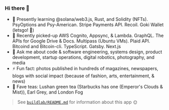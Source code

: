 ### Hi there 👋

- 🌱 Presently learning @solana/web3.js, Rust, and Solidity (NFTs). PsyOptions and Psy-American. Stripe Payments API. Recoil. Goki Wallet (letsgo! 🚀)
- 🌳 Recently picked-up AWS Cognito, Appsync, & Lambda. GraphQL. The APIs for Google Drive & Docs. Multipass (Ubuntu VMs). Plaid API. Bitcoind and Bitcoin-cli. TypeScript. Gatsby. Next.js 
- 💬 Ask me about code & software engineering, systems design, product development, startup operations, digital robotics, photography, and media
- ⚡ Fun fact: photos published in hundreds of magazines, newspapers, blogs with social impact (because of fashion, arts, entertainment, & news)
- 🍵 Fave teas: Lushan green tea (Starbucks has one (Emperor's Clouds & Mist)), Earl Grey, and London Fog

> See [`buildlab/README.md`](https://github.com/jasonhargrove/jasonhargrove/blob/main/buildlab/README.md) for information about this app 🌞
